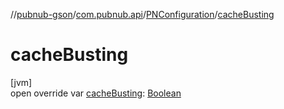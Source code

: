 //[pubnub-gson](../../../index.md)/[com.pubnub.api](../index.md)/[PNConfiguration](index.md)/[cacheBusting](cache-busting.md)

# cacheBusting

[jvm]\
open override var [cacheBusting](cache-busting.md): [Boolean](https://kotlinlang.org/api/latest/jvm/stdlib/kotlin/-boolean/index.html)
